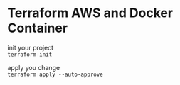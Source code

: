 <h1>Terraform AWS and Docker Container</h1>

init your project </br>
`terraform init`

apply you change </br>
`terraform apply --auto-approve`
